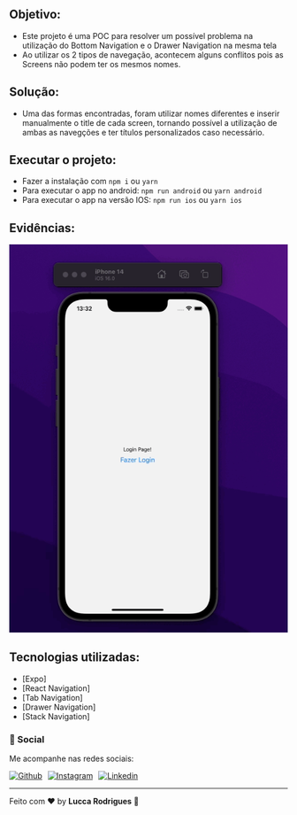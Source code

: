 ## Objetivo:

- Este projeto é uma POC para resolver um possível problema na utilização do Bottom Navigation e o Drawer Navigation na mesma tela
- Ao utilizar os 2 tipos de navegação, acontecem alguns conflitos pois as Screens não podem ter os mesmos nomes.

## Solução:

- Uma das formas encontradas, foram utilizar nomes diferentes e inserir manualmente o title de cada screen, tornando possível a utilização de ambas as navegções e ter títulos personalizados caso necessário.

## Executar o projeto:

- Fazer a instalação com `npm i` ou `yarn`
- Para executar o app no android: `npm run android` ou `yarn android`
- Para executar o app na versão IOS: `npm run ios` ou `yarn ios`

## Evidências:

<img src=".github/docs/Gif-POC.gif" alt="Evidência de funcionamento do App.">

## Tecnologias utilizadas:

- [Expo]
- [React Navigation]
- [Tab Navigation]
- [Drawer Navigation]
- [Stack Navigation]

### 📱 Social

Me acompanhe nas redes sociais:

<p style="display:flex;">
  <a target="_blank" href="https://github.com/lucca-rodrigues" >
    <img alt="Github" src="https://noticon-static.tammolo.com/dgggcrkxq/image/upload/v1567062204/noticon/ttan57gjenhvcrfq10yo.png" width="25px">
  </a>
  <a target="_blank" href="https://www.instagram.com/_luccaoficial/" style="margin:0px 10px;">
    <img alt="Instagram" src="https://noticon-static.tammolo.com/dgggcrkxq/image/upload/v1567008788/noticon/bqjhb6xvljt9viccy6lh.png" width="25px">
  </a>
  <a target="_blank" href="https://www.linkedin.com/in/luccarodrigues/" >
    <img alt="Linkedin" src="https://noticon-static.tammolo.com/dgggcrkxq/image/upload/v1577931228/noticon/m7laxwx6s1m5thit9ldj.png" width="25px">
  </a>
</p>

---

Feito com ❤️ by **Lucca Rodrigues** 🤙
